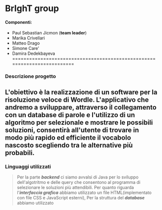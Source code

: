 # BrIghT group

#### Componenti:
- Paul Sebastian Jicmon (__team leader__)
- Marika Crivellari
- Matteo Drago
- Simone Care'
- Damira Dedekbayeva
=========================================================================

### Descrizione progetto
L'obiettivo è la realizzazione di un software per la risoluzione veloce di Wordle.
L'applicativo che andremo a sviluppare, attraverso il collegamento con un database di parole e l'utilizzo di un algoritmo per selezionale e mostrare le possibili soluzioni, consentirà all'utente di trovare in modo più rapido ed efficiente il vocabolo nascosto scegliendo tra le alternative più probabili.
-------------------------------------------------------------------------

### Linguaggi utilizzati
>Per la parte **_backend_** ci siamo avvalsi di Java per lo sviluppo dell'algotritmo e delle query che consentono al programma di selezionare le soluzioni più attendibili.
>Per quanto riguarda l'**_interfaccia grafica_** abbiamo utilizzato un file HTML(implementato con file CSS e JavaScript esterni),
>Per la struttura del **_database_** abbiamo utilizzato 



